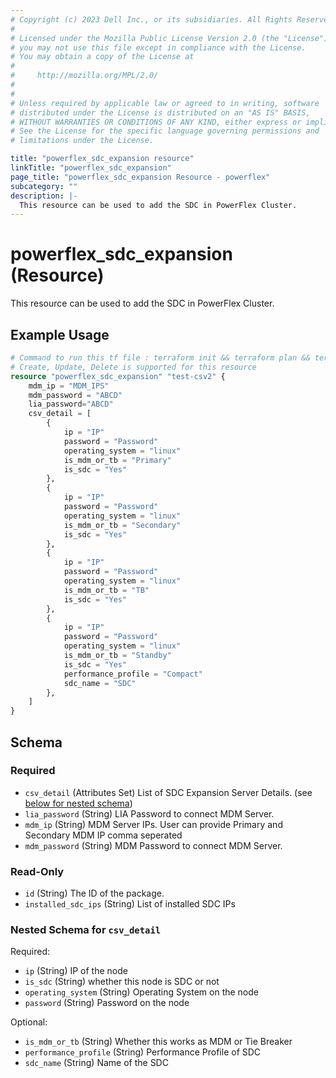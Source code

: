 ```yaml
---
# Copyright (c) 2023 Dell Inc., or its subsidiaries. All Rights Reserved.
# 
# Licensed under the Mozilla Public License Version 2.0 (the "License");
# you may not use this file except in compliance with the License.
# You may obtain a copy of the License at
# 
#     http://mozilla.org/MPL/2.0/
# 
# 
# Unless required by applicable law or agreed to in writing, software
# distributed under the License is distributed on an "AS IS" BASIS,
# WITHOUT WARRANTIES OR CONDITIONS OF ANY KIND, either express or implied.
# See the License for the specific language governing permissions and
# limitations under the License.

title: "powerflex_sdc_expansion resource"
linkTitle: "powerflex_sdc_expansion"
page_title: "powerflex_sdc_expansion Resource - powerflex"
subcategory: ""
description: |-
  This resource can be used to add the SDC in PowerFlex Cluster.
---
```


# powerflex_sdc_expansion (Resource)

This resource can be used to add the SDC in PowerFlex Cluster.


## Example Usage

```terraform
# Command to run this tf file : terraform init && terraform plan && terraform apply
# Create, Update, Delete is supported for this resource
resource "powerflex_sdc_expansion" "test-csv2" {
	mdm_ip = "MDM_IPS"
	mdm_password = "ABCD"
	lia_password="ABCD"
	csv_detail = [
		{
			ip = "IP"
			password = "Password"
			operating_system = "linux"
			is_mdm_or_tb = "Primary"
			is_sdc = "Yes"
		},
		{
			ip = "IP"
			password = "Password"
			operating_system = "linux"
			is_mdm_or_tb = "Secondary"
			is_sdc = "Yes"
		},
		{
			ip = "IP"
			password = "Password"
			operating_system = "linux"
			is_mdm_or_tb = "TB"
			is_sdc = "Yes"
	    },
	    {
			ip = "IP"
			password = "Password"
			operating_system = "linux"
			is_mdm_or_tb = "Standby"
			is_sdc = "Yes"
			performance_profile = "Compact"
			sdc_name = "SDC"
   		},
	]
}
```

<!-- schema generated by tfplugindocs -->
## Schema

### Required

- `csv_detail` (Attributes Set) List of SDC Expansion Server Details. (see [below for nested schema](#nestedatt--csv_detail))
- `lia_password` (String) LIA Password to connect MDM Server.
- `mdm_ip` (String) MDM Server IPs. User can provide Primary and Secondary MDM IP comma seperated
- `mdm_password` (String) MDM Password to connect MDM Server.

### Read-Only

- `id` (String) The ID of the package.
- `installed_sdc_ips` (String) List of installed SDC IPs

<a id="nestedatt--csv_detail"></a>
### Nested Schema for `csv_detail`

Required:

- `ip` (String) IP of the node
- `is_sdc` (String) whether this node is SDC or not
- `operating_system` (String) Operating System on the node
- `password` (String) Password on the node

Optional:

- `is_mdm_or_tb` (String) Whether this works as MDM or Tie Breaker
- `performance_profile` (String) Performance Profile of SDC
- `sdc_name` (String) Name of the SDC

